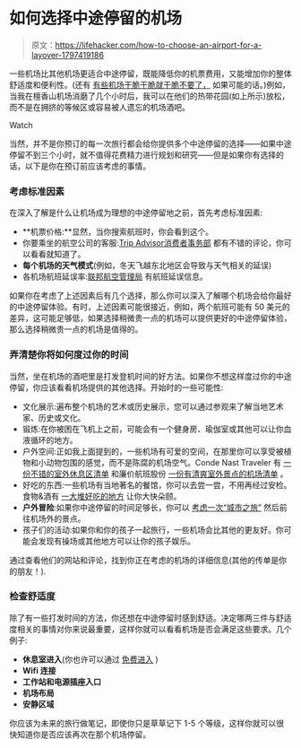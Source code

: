 # 如何选择中途停留的机场

> 原文：<https://lifehacker.com/how-to-choose-an-airport-for-a-layover-1797419186>

一些机场比其他机场更适合中途停留，既能降低你的机票费用，又能增加你的整体舒适度和便利性。(还有 [有些机场干脆干脆就干脆不要了，](http://www.businessinsider.com/worst-airports-america-2017-6) 如果可能的话。)例如，当我在檀香山机场消磨了几个小时后，我可以在他们的热带花园(如上所示)放松，而不是在拥挤的等候区或容易被人遗忘的机场酒吧。

Watch

当然，并不是你预订的每一次旅行都会给你提供多个中途停留的选择——如果中途停留不到三个小时，就不值得花费精力进行规划和研究——但是如果你有选择的话，以下是你在预订前应该考虑的事情。

### 考虑标准因素

在深入了解是什么让机场成为理想的中途停留地之前，首先考虑标准因素:

*   **机票价格:**显然，当你搜索航班时，你会看到这个。
*   你要乘坐的航空公司的客服:[Trip Advisor](https://www.tripadvisor.com/Airlines)[消费者事务部](https://www.consumeraffairs.com/travel/airlines.html) 都有不错的评论，你可以看看就知道了。
*   **每个机场的天气模式**(例如，冬天飞越东北地区会导致与天气相关的延误)
*   各机场航班延误率:[联邦航空管理局](http://www.fly.faa.gov/flyfaa/usmap.jsp) 有航班延误信息。

如果你在考虑了上述因素后有几个选择，那么你可以深入了解哪个机场会给你最好的中途停留体验。有时，上述因素可能很接近，例如，两个航班可能有 50 美元的差异，这可能足够低，如果选择稍微贵一点的机场可以提供更好的中途停留体验，那么选择稍微贵一点的机场是值得的。

### 弄清楚你将如何度过你的时间

当然，坐在机场的酒吧里是打发登机时间的好方法。如果你不想这样度过你的中途停留，你应该看看机场提供的其他选择。开始时的一些可能性:

*   文化展示:遍布整个机场的艺术或历史展示，您可以通过参观来了解当地艺术家、历史或文化。
*   锻炼:在你被困在飞机上之前，可能会有一个健身房、瑜伽室或其他可以让你血液循环的地方。
*   户外空间:正如我上面提到的，一些机场有可爱的空间，在那里你可以享受被植物和小动物包围的感觉，而不是陈腐的机场空气。Conde Nast Traveler 有 [一份不错的室外休息区清单](http://www.cntraveler.com/stories/2015-06-17/best-outdoor-airport-lounges-for-flight-delays) 和廉价航班股份 [一份有清爽室外景点的机场清单](https://www.cheapflights.com/news/10-outdoor-spaces-airports/) 。
*   好吃的东西:一些机场有当地著名的餐馆，你可以去尝一尝，不用再经过安检。食物&酒有 [一大堆好吃的地方](http://www.foodandwine.com/slideshows/best-airport-dining-spots#1) 让你大快朵颐。
*   **户外冒险**:如果你中途停留的时间足够长，你可以 [考虑一次“城市之旅”](https://lifehacker.com/make-the-most-of-long-layovers-with-airport-city-tours-1785627134) 然后前往机场外的景点。
*   孩子们的活动:如果你和你的孩子一起旅行，一些机场会比其他的更友好。你可能会发现有操场或其他地方可以让你的孩子娱乐。

通过查看他们的网站和评论，找到你正在考虑的机场的详细信息(其他的传单是你的朋友！).

### 检查舒适度

除了有一些打发时间的方法，你还想在中途停留时感到舒适。决定哪两三件与舒适度相关的事情对你来说最重要，这样你就可以看看机场是否会满足这些要求。几个例子:

*   **休息室进入**(你也许可以通过 [免费进入](https://lifehacker.com/how-to-get-into-luxury-airport-lounges-for-free-1569936509) )
*   **Wifi 连接**
*   **工作站和电源插座入口**
*   **机场布局**
*   **安静区域**

你应该为未来的旅行做笔记，即使你只是草草记下 1-5 个等级，这样你就可以很快知道你是否应该再次在那个机场停留。